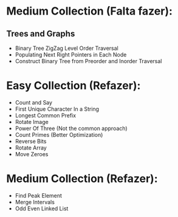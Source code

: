 # Medium Collection (Falta fazer):
## Trees and Graphs
* Binary Tree ZigZag Level Order Traversal
* Populating Next Right Pointers in Each Node
* Construct Binary Tree from Preorder and Inorder Traversal

# Easy Collection (Refazer):
* Count and Say
* First Unique Character In a String
* Longest Common Prefix
* Rotate Image
* Power Of Three (Not the common approach)
* Count Primes (Better Optimization)
* Reverse Bits
* Rotate Array
* Move Zeroes

# Medium Collection (Refazer):
* Find Peak Element
* Merge Intervals
* Odd Even Linked List
